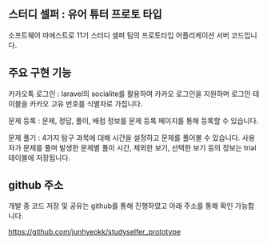 ## 스터디 셀퍼 : 유어 튜터 프로토 타입

소프트웨어 마에스트로 11기 스터디 셀퍼 팀의 프로토타입 어플리케이션 서버 코드입니다.

## 주요 구현 기능

카카오톡 로그인 : laravel의 socialite를 활용하여 카카오 로그인을 지원하며 로그인 테이블을 카카오 고유 번호를 식별자로 가집니다.

문제 등록 : 문제, 정답, 풀이, 배점 정보를 문제 등록 페이지를 통해 등록할 수 있습니다.

문제 풀기 : 4가지 탐구 과목에 대해 시간을 설정하고 문제를 풀어볼 수 있습니다. 사용자가 문제를 풀며 발생한 문제별 풀이 시간, 제외한 보기, 선택한 보기 등의 정보는 trial 테이블에 저장됩니다.

## github 주소

개발 중 코드 저장 및 공유는 github를 통해 진행하였고 아래 주소를 통해 확인 가능합니다.

https://github.com/junhyeokk/studyselfer_prototype
